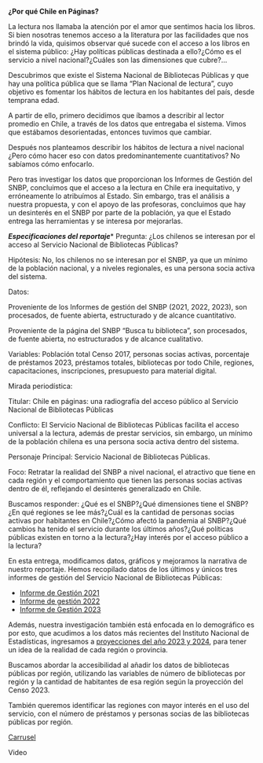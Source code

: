 ****¿Por qué Chile en Páginas?****

La lectura nos llamaba la atención por el amor que sentimos hacia los libros. Si bien nosotras tenemos acceso a la literatura por las facilidades que nos brindó la vida, quisimos observar qué sucede con el acceso a los libros en el sistema público: ¿Hay políticas públicas destinada a ello?¿Cómo es el servicio a nivel nacional?¿Cuáles son las dimensiones que cubre?... 

Descubrimos que existe el Sistema Nacional de Bibliotecas Públicas y que hay una política pública que se llama “Plan Nacional de lectura”, cuyo objetivo es fomentar los hábitos de lectura en los habitantes del país, desde temprana edad.

A partir de ello, primero decidimos que íbamos a describir al lector promedio en Chile, a través de los datos que entregaba el sistema. Vimos que estábamos desorientadas, entonces tuvimos que cambiar.

Después nos planteamos describir los hábitos de lectura a nivel nacional ¿Pero cómo hacer eso con datos predominantemente cuantitativos? No sabíamos cómo enfocarlo. 

Pero tras investigar los datos que proporcionan los Informes de Gestión del SNBP, concluimos que el acceso a la lectura en Chile era inequitativo, y erróneamente lo atribuímos al Estado. Sin embargo, tras el análisis a nuestra propuesta, y con el apoyo de las profesoras, concluimos que hay un desinterés en el SNBP por parte de la población, ya que el Estado entrega las herramientas y se interesa por mejorarlas. 

***Especificaciones del reportaje****
Pregunta: ¿Los chilenos se interesan por el acceso al Servicio Nacional de Bibliotecas Públicas?

Hipótesis: No, los chilenos no se interesan por el SNBP, ya que un mínimo de la población nacional, y a niveles regionales, es una persona socia activa del sistema. 

Datos: 

Proveniente de los Informes de gestión del SNBP (2021, 2022, 2023), son procesados, de fuente abierta, estructurado y de alcance cuantitativo.

Proveniente de la página del SNBP “Busca tu biblioteca”, son procesados, de fuente abierta, no estructurados y de alcance cualitativo. 

Variables: Población total Censo 2017, personas socias activas, porcentaje de préstamos 2023, préstamos totales, bibliotecas por todo Chile, regiones, capacitaciones, inscripciones, presupuesto para material digital. 

Mirada periodística: 

Titular: Chile en páginas: una radiografía del acceso público al Servicio Nacional de Bibliotecas Públicas

Conflicto: El Servicio Nacional de Bibliotecas Públicas facilita el acceso universal a la lectura, además de prestar servicios, sin embargo, un mínimo de la población chilena es una persona socia activa dentro del sistema. 

Personaje Principal: Servicio Nacional de Bibliotecas Públicas.

Foco: Retratar la realidad del SNBP a nivel nacional, el atractivo que tiene en cada región y el comportamiento que tienen las personas socias activas dentro de él, reflejando el desinterés generalizado en Chile. 

Buscamos responder: ¿Qué es el SNBP?¿Qué dimensiones tiene el SNBP?¿En qué regiones se lee más?¿Cuál es la cantidad de personas socias activas por habitantes en Chile?¿Cómo afectó la pandemia al SNBP?¿Qué cambios ha tenido el servicio durante los últimos años?¿Qué políticas públicas existen en torno a la lectura?¿Hay interés por el acceso público a la lectura?

En esta entrega, modificamos datos, gráficos y mejoramos la narrativa de nuestro reportaje.  Hemos recopilado datos de los últimos y únicos tres informes de gestión del Servicio Nacional de Bibliotecas Públicas:

* [Informe de Gestión 2021](https://www.bibliotecaspublicas.gob.cl/sites/www.bibliotecaspublicas.gob.cl/files/2022-04/SNBP_informe2021_VF.pdf)  
* [Informe de gestión 2022](https://www.bibliotecaspublicas.gob.cl/sites/www.bibliotecaspublicas.gob.cl/files/2023-04/SNBP_informe2022_1503_0.pdf)  
* [Informe de Gestión 2023](https://www.bibliotecaspublicas.gob.cl/sites/www.bibliotecaspublicas.gob.cl/files/2024-04/SNBP_informe2023_final.pdf)


Además, nuestra investigación también está enfocada en lo demográfico es por esto, que acudimos a los datos más recientes del Instituto Nacional de Estadísticas, ingresamos a [proyecciones del año 2023 y 2024](https://www.ine.gob.cl/docs/default-source/proyecciones-de-poblacion/cuadros-estadisticos/base-2017/ine_estimaciones-y-proyecciones-2002-2035_base-2017_region_area_tabulados.xlsx?sfvrsn=e9bd6edf_6), para tener un idea de la realidad de cada región o provincia. 

Buscamos abordar la accesibilidad al añadir los datos de bibliotecas públicas por región, utilizando las variables de número de bibliotecas por región y la cantidad de habitantes de esa región según la proyección del Censo 2023\.

También queremos identificar las regiones con mayor interés en el uso del servicio, con el número de préstamos y personas socias de las bibliotecas públicas por región.

[Carrusel](https://github.com/Fariver/Proyecto-Chile-en-Paginas/blob/0b04c6d6790c62eab86810ac0042e18da91f2f9e/Entrega_05/Readme/presentacion_chile_en_p%C3%A1ginas.pdf)

Video  
